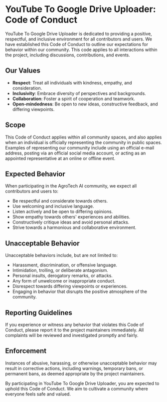 # YouTube To Google Drive Uploader: Code of Conduct

YouTube To Google Drive Uploader is dedicated to providing a positive, respectful, and inclusive environment for all contributors and users. We have established this Code of Conduct to outline our expectations for behavior within our community. This code applies to all interactions within the project, including discussions, contributions, and events.

## Our Values

- **Respect**: Treat all individuals with kindness, empathy, and consideration.
- **Inclusivity**: Embrace diversity of perspectives and backgrounds.
- **Collaboration**: Foster a spirit of cooperation and teamwork.
- **Open-mindedness**: Be open to new ideas, constructive feedback, and differing viewpoints.

## Scope

This Code of Conduct applies within all community spaces, and also applies when
an individual is officially representing the community in public spaces.
Examples of representing our community include using an official e-mail address,
posting via an official social media account, or acting as an appointed
representative at an online or offline event.

## Expected Behavior


When participating in the AgroTech AI community, we expect all contributors and users to:


- Be respectful and considerate towards others.
- Use welcoming and inclusive language.
- Listen actively and be open to differing opinions.
- Show empathy towards others' experiences and abilities.
- Constructively critique ideas and avoid personal attacks.
- Strive towards a harmonious and collaborative environment.

## Unacceptable Behavior

Unacceptable behaviors include, but are not limited to:

- Harassment, discrimination, or offensive language.
- Intimidation, trolling, or deliberate antagonism.
- Personal insults, derogatory remarks, or attacks.
- Any form of unwelcome or inappropriate conduct.
- Disrespect towards differing viewpoints or experiences.
- Engaging in behavior that disrupts the positive atmosphere of the community.

## Reporting Guidelines

If you experience or witness any behavior that violates this Code of Conduct, please report it to the project maintainers immediately. All complaints will be reviewed and investigated promptly and fairly.

## Enforcement

Instances of abusive, harassing, or otherwise unacceptable behavior may result in corrective actions, including warnings, temporary bans, or permanent bans, as deemed appropriate by the project maintainers. 


By participating in YouTube To Google Drive Uploader, you are expected to uphold this Code of Conduct. We aim to cultivate a community where everyone feels safe and valued.
